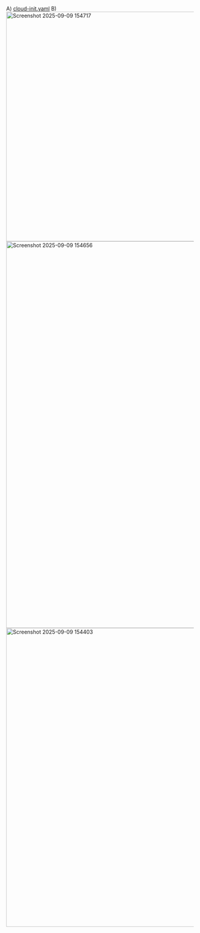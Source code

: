A) [cloud-init.yaml](cloud-init.yaml)
B) 
<img width="1268" height="617" alt="Screenshot 2025-09-09 154717" src="https://github.com/user-attachments/assets/ff881028-fa09-4297-84fd-7fbf0b94d856" />
<img width="1083" height="1039" alt="Screenshot 2025-09-09 154656" src="https://github.com/user-attachments/assets/bfe06f3d-cf85-45c3-9f02-2e4855dda961" />
<img width="1559" height="803" alt="Screenshot 2025-09-09 154403" src="https://github.com/user-attachments/assets/136f52ec-5981-49e8-ae99-2dbeca65d073" />
